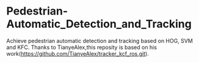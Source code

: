 # Pedestrian-Automatic_Detection_and_Tracking
Achieve pedestrian automatic detection and tracking based on HOG, SVM and KFC.
Thanks to TianyeAlex,this reposity is based on his work(https://github.com/TianyeAlex/tracker_kcf_ros.git).
